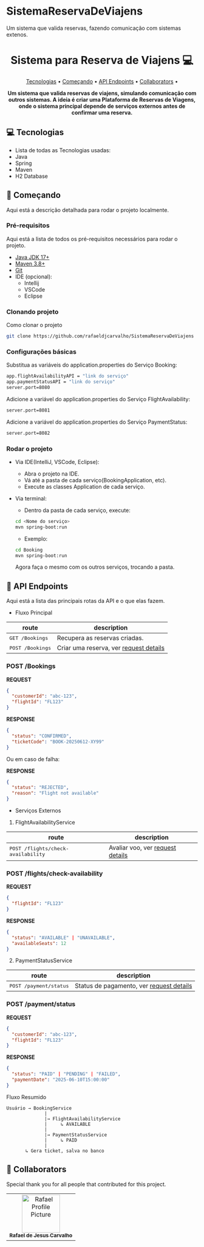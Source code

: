 # SistemaReservaDeViajens
Um sistema que valida reservas, fazendo comunicação com sistemas extenos.
<h1 align="center" style="font-weight: bold;">Sistema para Reserva de Viajens 💻</h1>

<p align="center">
    <a href="#technologies">Tecnologias</a> • 
    <a href="#started">Começando</a> • 
    <a href="#routes">API Endpoints</a> •
    <a href="#colab">Collaborators</a> •
</p>

<p align="center">
    <b>Um sistema que valida reservas de viajens, simulando comunicação com outros sistemas. A ideia é criar uma Plataforma de Reservas de Viagens, onde o sistema principal depende de serviços externos antes de confirmar uma reserva.</b>
</p>

<h2 id="technologies">💻 Tecnologias</h2>

- Lista de todas as Tecnologias usadas:
- Java
- Spring
- Maven
- H2 Database

<h2 id="started">🚀 Começando</h2>

Aqui está a descrição detalhada para rodar o projeto localmente.

<h3>Pré-requisitos</h3>

Aqui está a lista de todos os pré-requisitos necessários para rodar o projeto.

- [Java JDK 17+](https://adoptium.net/pt-BR/temurin/releases?version=17)
- [Maven 3.8+](https://maven.apache.org/download.cgi)
- [Git](https://git-scm.com/downloads)
- IDE (opcional):
    - Intellij
    - VSCode
    - Eclipse

<h3>Clonando projeto</h3>

Como clonar o projeto

```bash
git clone https://github.com/rafaeldjcarvalho/SistemaReservaDeViajens
```

<h3>Configurações básicas</h3>

Substitua as variáveis do application.properties do Serviço Booking:

```bash
app.flightAvailabilityAPI = "link do serviço"
app.paymentStatusAPI = "link do serviço"
server.port=8080
```

Adicione a variável do application.properties do Serviço FlightAvailability:

```bash
server.port=8081
```

Adicione a variável do application.properties do Serviço PaymentStatus:

```bash
server.port=8082
```

<h3>Rodar o projeto</h3>

- Via IDE(IntelliJ, VSCode, Eclipse):
    - Abra o projeto na IDE.
    - Vá até a pasta de cada serviço(BookingApplication, etc).
    - Execute as classes Application de cada serviço.
- Via terminal:
    - Dentro da pasta de cada serviço, execute:
    ```bash
    cd <Nome do serviço>
    mvn spring-boot:run
    ``` 
    - Exemplo:
    ```bash
    cd Booking
    mvn spring-boot:run
    ``` 

    Agora faça o mesmo com os outros serviços, trocando a pasta.


<h2 id="routes">📍 API Endpoints</h2>

Aqui está a lista das principais rotas da API e o que elas fazem.

- Fluxo Principal


| route               | description                                          
|----------------------|-----------------------------------------------------
| <kbd>GET /Bookings</kbd>      | Recupera as reservas criadas.
| <kbd>POST /Bookings</kbd>     | Criar uma reserva, ver [request details](#post-booking-detail)


<h3 id="post-booking-detail">POST /Bookings</h3>

**REQUEST**
```json
{
  "customerId": "abc-123",
  "flightId": "FL123"
}
```

**RESPONSE**
```json
{
  "status": "CONFIRMED",
  "ticketCode": "BOOK-20250612-XY99"
}
```
Ou em caso de falha:


**RESPONSE**
```json
{
  "status": "REJECTED",
  "reason": "Flight not available"
}
```

- Serviços Externos

1. FlightAvailabilityService

| route               | description                                          
|----------------------|-----------------------------------------------------
| <kbd>POST /flights/check-availability</kbd>     | Avaliar voo, ver [request details](#post-flight-detail)

<h3 id="post-flight-detail">POST /flights/check-availability</h3>

**REQUEST**
```json
{
  "flightId": "FL123"
}
```

**RESPONSE**
```json
{
  "status": "AVAILABLE" | "UNAVAILABLE",
  "availableSeats": 12
}
```
2. PaymentStatusService

| route               | description                                          
|----------------------|-----------------------------------------------------
| <kbd>POST /payment/status</kbd>     | Status de pagamento, ver [request details](#post-payment-detail)

<h3 id="post-payment-detail">POST /payment/status</h3>

**REQUEST**
```json
{
  "customerId": "abc-123",
  "flightId": "FL123"
}
```

**RESPONSE**
```json
{
  "status": "PAID" | "PENDING" | "FAILED",
  "paymentDate": "2025-06-10T15:00:00"
}
```

Fluxo Resumido

```plaintext
Usuário → BookingService
              |
              |→ FlightAvailabilityService
              |     ↳ AVAILABLE
              |
              |→ PaymentStatusService
              |     ↳ PAID
              |
       ↳ Gera ticket, salva no banco
```

<h2 id="colab">🤝 Collaborators</h2>

Special thank you for all people that contributed for this project.

<table>
  <tr>
    <td align="center">
      <a href="#">
        <img src="https://avatars.githubusercontent.com/u/141766102?v=4" width="100px;" alt="Rafael Profile Picture"/><br>
        <sub>
          <b>Rafael de Jesus Carvalho</b>
        </sub>
      </a>
    </td>
  </tr>
</table>
